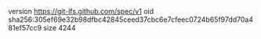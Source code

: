 version https://git-lfs.github.com/spec/v1
oid sha256:305ef69e32b98dfbc42845ceed37cbc6e7cfeec0724b65f97dd70a481ef57cc9
size 4244
